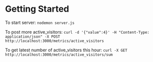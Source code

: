 # Getting Started

To start server:
`nodemon server.js`

To post more active_visitors:
`curl -d '{"value":4}' -H "Content-Type: application/json" -X POST http://localhost:3000/metrics/active_visitors`

To get latest number of active_visitors this hour:
`curl -X GET http://localhost:3000/metrics/active_visitors/sum`